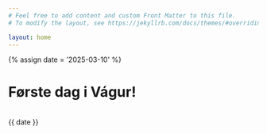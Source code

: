 ```yaml
---
# Feel free to add content and custom Front Matter to this file.
# To modify the layout, see https://jekyllrb.com/docs/themes/#overriding-theme-defaults

layout: home
---
```

{% assign date = '2025-03-10' %}

<h1>Første dag i Vágur!</h1><br>
{{ date }}